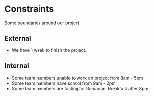 # Constraints

Some boundaries around our project.

## External

- We have 1 week to finish the project.

## Internal

- Some team members unable to work on project from 8am - 5pm
- Some team members have school from 9am - 2pm
- Some team members are fasting for Ramadan: Breakfast after 8pm.
